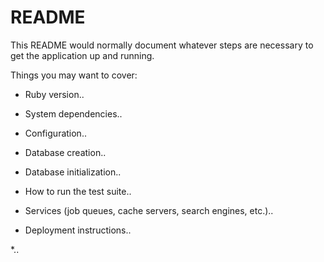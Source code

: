 # README

This README would normally document whatever steps are necessary to get the
application up and running.

Things you may want to cover:

* Ruby version..

* System dependencies..

* Configuration..

* Database creation..

* Database initialization..

* How to run the test suite..

* Services (job queues, cache servers, search engines, etc.)..

* Deployment instructions..

*.. 
